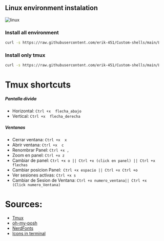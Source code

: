 ## Linux environment instalation
![linux](https://user-images.githubusercontent.com/47476901/168484079-3cc0536e-0306-441a-8139-3e7cd5e4e382.PNG)

### Install all environment
```bash
curl -s https://raw.githubusercontent.com/erik-451/Custom-shells/main/Linux/install.sh| bash
```

### Install only tmux
```bash
curl -s https://raw.githubusercontent.com/erik-451/Custom-shells/main/Linux/.tmux.conf.md > $HOME/.tmux.conf
```


# Tmux shortcuts

##### **Pantalla divida**

- Horizontal: `Ctrl +x  flecha_abajo`
- Vertical: `Ctrl +x  flecha_derecha`


##### **Ventanas**

- Cerrar ventana: `Ctrl +x  x`
- Abrir ventana: `Ctrl +x  c`
- Renombrar Panel: `Ctrl +x ,`
- Zoom en panel: `Ctrl +x z`
- Cambiar de panel: `Ctrl +x o || Ctrl +x (click en panel) || Ctrl +x flechas`
- Cambiar posicion Panel:` Ctrl +x espacio || Ctrl +x Ctrl +o`
- Ver sesiones activas: `Ctrl +x s`
- Cambiar de Sesion de Ventana: `Ctrl +x numero_ventana|| Ctrl +x (Click numero_Ventana)`

# Sources:
- [Tmux](https://github.com/tmux/tmux/wiki)
- [oh-my-posh](https://ohmyposh.dev/)
- [NerdFonts](https://www.nerdfonts.com/)
- [Icons in terminal](https://github.com/sebastiencs/icons-in-terminal)
